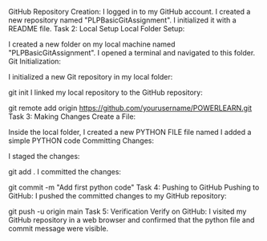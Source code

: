 GitHub Repository Creation:
I logged in to my GitHub account.
I created a new repository named "PLPBasicGitAssignment".
I initialized it with a README file.
Task 2: Local Setup
Local Folder Setup:

I created a new folder on my local machine named "PLPBasicGitAssignment".
I opened a terminal and navigated to this folder.
Git Initialization:

I initialized a new Git repository in my local folder:

git init
I linked my local repository to the GitHub repository:

git remote add origin https://github.com/yourusername/POWERLEARN.git
Task 3: Making Changes
Create a File:

Inside the local folder, I created a new PYTHON FILE file named 
I added a simple PYTHON code
Committing Changes:

I staged the changes:

git add .
I committed the changes:

git commit -m "Add first python code"
Task 4: Pushing to GitHub
Pushing to GitHub:
I pushed the committed changes to my GitHub repository:

git push -u origin main
Task 5: Verification
Verify on GitHub:
I visited my GitHub repository in a web browser and confirmed that the python file and commit message were visible.
